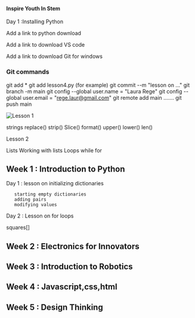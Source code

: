 #### Inspire Youth In Stem
Day 1 :Installing Python

Add a link to python download 

Add a link to download VS code

Add a link to download Git for windows

### Git commands
git add *
git add lesson4.py (for example)
git commit --m "lesson on ..."
git branch -m main
git config --global user.name = "Laura Rege"
git config --global user.email = "rege.laur@gmail.com"
git remote add main .......
git push main

![Lesson 1 ](./images/lesson1.PNG) 

strings
       replace()
       strip()
       Slice()
       format()
       upper()
       lower()
       len()

Lesson 2

Lists
Working with lists
Loops
     while
     for
     
## Week 1 : Introduction to Python
Day 1 : lesson on initializing dictionaries
       
       starting empty dictionaries
       adding pairs
       modifying values

Day 2 : Lesson on for loops

squares[]
## Week 2 : Electronics for Innovators

## Week 3 : Introduction to Robotics 

## Week 4 : Javascript,css,html

## Week 5 : Design Thinking